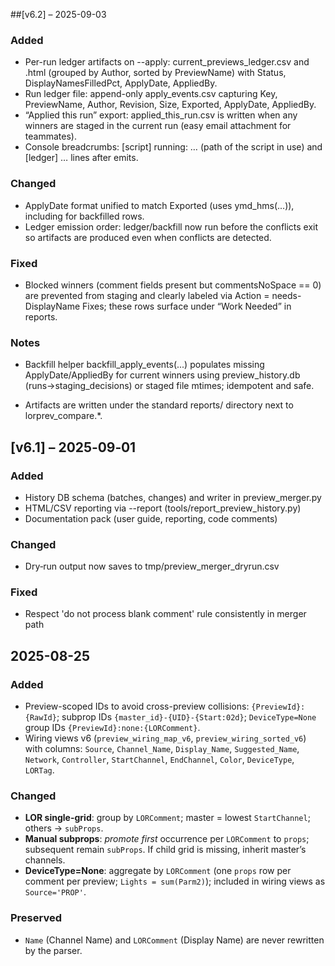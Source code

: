##[v6.2] – 2025-09-03

### Added

- Per-run ledger artifacts on --apply: current_previews_ledger.csv and .html (grouped by Author, sorted by PreviewName) with Status, DisplayNamesFilledPct, ApplyDate, AppliedBy.
- Run ledger file: append-only apply_events.csv capturing Key, PreviewName, Author, Revision, Size, Exported, ApplyDate, AppliedBy.
- “Applied this run” export: applied_this_run.csv is written when any winners are staged in the current run (easy email attachment for teammates).
- Console breadcrumbs: [script] running: … (path of the script in use) and [ledger] … lines after emits.

### Changed

- ApplyDate format unified to match Exported (uses ymd_hms(...)), including for backfilled rows.
- Ledger emission order: ledger/backfill now run before the conflicts exit so artifacts are produced even when conflicts are detected.

### Fixed

- Blocked winners (comment fields present but commentsNoSpace == 0) are prevented from staging and clearly labeled via Action = needs-DisplayName Fixes; these rows surface under “Work Needed” in reports.

### Notes

- Backfill helper backfill_apply_events(...) populates missing ApplyDate/AppliedBy for current winners using preview_history.db (runs→staging_decisions) or staged file mtimes; idempotent and safe.

- Artifacts are written under the standard reports/ directory next to lorprev_compare.*.

## [v6.1] – 2025‑09‑01

### Added
- History DB schema (batches, changes) and writer in preview_merger.py
- HTML/CSV reporting via --report (tools/report_preview_history.py)
- Documentation pack (user guide, reporting, code comments)

### Changed
- Dry‑run output now saves to tmp/preview_merger_dryrun.csv

### Fixed

- Respect 'do not process blank comment' rule consistently in merger path

## 2025-08-25

### Added
- Preview-scoped IDs to avoid cross-preview collisions: `{PreviewId}:{RawId}`; subprop IDs `{master_id}-{UID}-{Start:02d}`; `DeviceType=None` group IDs `{PreviewId}:none:{LORComment}`.
- Wiring views v6 (`preview_wiring_map_v6`, `preview_wiring_sorted_v6`) with columns: `Source`, `Channel_Name`, `Display_Name`, `Suggested_Name`, `Network`, `Controller`, `StartChannel`, `EndChannel`, `Color`, `DeviceType`, `LORTag`.

### Changed
- **LOR single-grid**: group by `LORComment`; master = lowest `StartChannel`; others → `subProps`.
- **Manual subprops**: *promote first* occurrence per `LORComment` to `props`; subsequent remain `subProps`. If child grid is missing, inherit master’s channels.
- **DeviceType=None**: aggregate by `LORComment` (one `props` row per comment per preview; `Lights = sum(Parm2)`); included in wiring views as `Source='PROP'`.

### Preserved
- `Name` (Channel Name) and `LORComment` (Display Name) are never rewritten by the parser.
